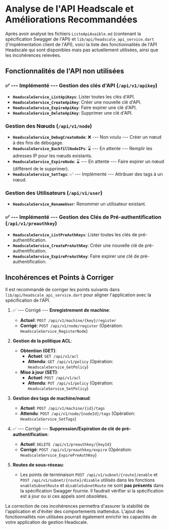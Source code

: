 # Analyse de l'API Headscale et Améliorations Recommandées

Après avoir analysé les fichiers `ListeApiAvaible.md` (contenant la spécification Swagger de l'API) et `lib/api/headscale_api_service.dart` (l'implémentation client de l'API), voici la liste des fonctionnalités de l'API Headscale qui sont disponibles mais pas actuellement utilisées, ainsi que les incohérences relevées.

## Fonctionnalités de l'API non utilisées

### ✅ --- Implémenté --- Gestion des clés d'API (`/api/v1/apikey`)
- **`HeadscaleService_ListApiKeys`**: Lister toutes les clés d'API.
- **`HeadscaleService_CreateApiKey`**: Créer une nouvelle clé d'API.
- **`HeadscaleService_ExpireApiKey`**: Faire expirer une clé d'API.
- **`HeadscaleService_DeleteApiKey`**: Supprimer une clé d'API.

### Gestion des Nœuds (`/api/v1/node`)
- **`HeadscaleService_DebugCreateNode`**: ❌ --- Non voulu --- Créer un nœud à des fins de débogage.
- **`HeadscaleService_BackfillNodeIPs`**: ⌛ --- En attente --- Remplir les adresses IP pour les nœuds existants.
- **`HeadscaleService_ExpireNode`**: ⌛ --- En attente --- Faire expirer un nœud (différent de le supprimer).
- **`HeadscaleService_SetTags`**: ✅ --- Implémenté --- Attribuer des tags à un nœud.

### Gestion des Utilisateurs (`/api/v1/user`)
- **`HeadscaleService_RenameUser`**: Renommer un utilisateur existant.

### ✅ --- Implémenté --- Gestion des Clés de Pré-authentification (`/api/v1/preauthkey`)
- **`HeadscaleService_ListPreAuthKeys`**: Lister toutes les clés de pré-authentification.
- **`HeadscaleService_CreatePreAuthKey`**: Créer une nouvelle clé de pré-authentification.
- **`HeadscaleService_ExpirePreAuthKey`**: Faire expirer une clé de pré-authentification.

## Incohérences et Points à Corriger

Il est recommandé de corriger les points suivants dans `lib/api/headscale_api_service.dart` pour aligner l'application avec la spécification de l'API.

1.  ✅ --- Corrigé --- **Enregistrement de machine**:
    - **Actuel**: `POST /api/v1/machine/{key}/register`
    - **Corrigé**: `POST /api/v1/node/register` (Opération: `HeadscaleService_RegisterNode`)

2.  **Gestion de la politique ACL**:
    - **Obtention (GET)**:
        - **Actuel**: `GET /api/v1/acl`
        - **Attendu**: `GET /api/v1/policy` (Opération: `HeadscaleService_GetPolicy`)
    - **Mise à jour (SET)**:
        - **Actuel**: `POST /api/v1/acl`
        - **Attendu**: `PUT /api/v1/policy` (Opération: `HeadscaleService_SetPolicy`)

3.  **Gestion des tags de machine/nœud**:
    - **Actuel**: `POST /api/v1/machine/{id}/tags`
    - **Attendu**: `POST /api/v1/node/{nodeId}/tags` (Opération: `HeadscaleService_SetTags`)

4.  ✅ --- Corrigé --- **Suppression/Expiration de clé de pré-authentification**:
    - **Actuel**: `DELETE /api/v1/preauthkey/{keyId}`
    - **Corrigé**: `POST /api/v1/preauthkey/expire` (Opération: `HeadscaleService_ExpirePreAuthKey`)

5.  **Routes de sous-réseau**:
    - Les points de terminaison `POST /api/v1/subnet/{route}/enable` et `POST /api/v1/subnet/{route}/disable` utilisés dans les fonctions `enableSubnetRoute` et `disableSubnetRoute` ne sont **pas présents** dans la spécification Swagger fournie. Il faudrait vérifier si la spécification est à jour ou si ces appels sont obsolètes.

La correction de ces incohérences permettra d'assurer la stabilité de l'application et d'éviter des comportements inattendus. L'ajout des fonctionnalités non utilisées pourrait également enrichir les capacités de votre application de gestion Headscale.
